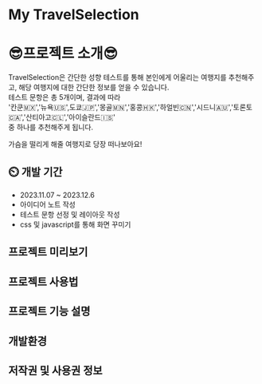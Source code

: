 # My TravelSelection

# 😎프로젝트 소개😎

TravelSelection은 간단한 성향 테스트를 통해 본인에게 어울리는 여행지를 추천해주고, 해당 여행지에 대한 간단한 정보를 얻을 수 있습니다. 
<br>
테스트 문항은 총 5개이며, 결과에 따라<br> '칸쿤🇲🇽','뉴욕🇺🇸',도쿄🇯🇵','몽골🇲🇳','홍콩🇭🇰','하얼빈🇨🇳','시드니🇦🇺','토론토🇨🇦','산티아고🇨🇱','아이슬란드🇮🇸'<br> 중 하나를 추천해주게 됩니다. <br>

가슴을 떨리게 해줄 여행지로 당장 떠나보아요! 

## ⏲️ 개발 기간  
- 2023.11.07 ~ 2023.12.6
- 아이디어 노트 작성
- 테스트 문항 선정 및 레이아웃 작성
- css 및 javascript를 통해 화면 꾸미기


## 프로젝트 미리보기 
[프로젝트 미리보기]: https://youtu.be/m97cOvtwgkk


## 프로젝트 사용법 



## 프로젝트 기능 설명 



## 개발환경 

## 저작권 및 사용권 정보


[color-palette]:https://webgradients.com/
[progress-bar]:https://freefrontend.com/css-progress-bars/
